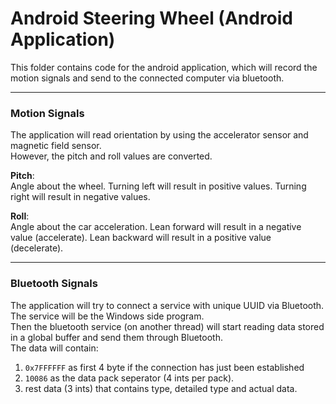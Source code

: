 # Android Steering Wheel (Android Application)  

This folder contains code for the android application, which will record the motion signals and send to the connected computer via bluetooth.  

------

### Motion Signals  

The application will read orientation by using the accelerator sensor and magnetic field sensor.  
However, the pitch and roll values are converted.  

**Pitch**:  
Angle about the wheel. Turning left will result in positive values. Turning right will result in negative values.  

**Roll**:  
Angle about the car acceleration. Lean forward will result in a negative value (accelerate). Lean backward will result in a positive value (decelerate).  

------

### Bluetooth Signals  

The application will try to connect a service with unique UUID via Bluetooth. The service will be the Windows side program.  
Then the bluetooth service (on another thread) will start reading data stored in a global buffer and send them through Bluetooth.  
The data will contain:  
1. `0x7FFFFFF` as first 4 byte if the connection has just been established  
2. `10086` as the data pack seperator (4 ints per pack).  
3. rest data (3 ints) that contains type, detailed type and actual data.  